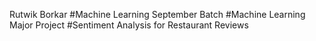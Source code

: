 Rutwik Borkar
#Machine Learning September Batch
#Machine Learning Major Project
#Sentiment Analysis for Restaurant Reviews
